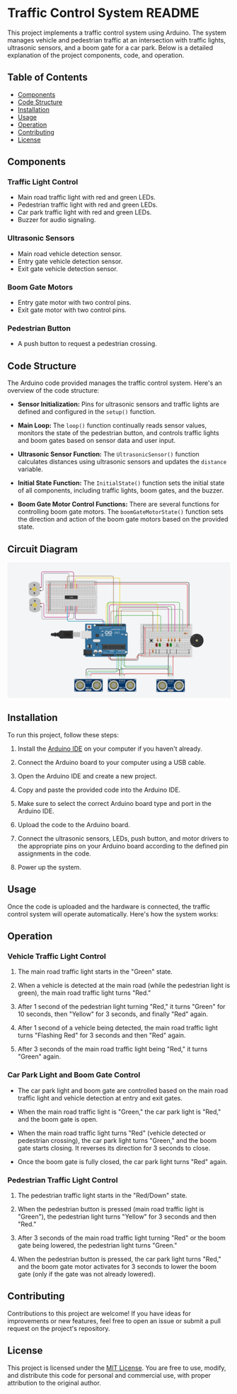 # Traffic Control System README

This project implements a traffic control system using Arduino. The system manages vehicle and pedestrian traffic at an intersection with traffic lights, ultrasonic sensors, and a boom gate for a car park. Below is a detailed explanation of the project components, code, and operation.

## Table of Contents

- [Components](#components)
- [Code Structure](#code-structure)
- [Installation](#installation)
- [Usage](#usage)
- [Operation](#operation)
- [Contributing](#contributing)
- [License](#license)

## Components

### Traffic Light Control

- Main road traffic light with red and green LEDs.
- Pedestrian traffic light with red and green LEDs.
- Car park traffic light with red and green LEDs.
- Buzzer for audio signaling.

### Ultrasonic Sensors

- Main road vehicle detection sensor.
- Entry gate vehicle detection sensor.
- Exit gate vehicle detection sensor.

### Boom Gate Motors

- Entry gate motor with two control pins.
- Exit gate motor with two control pins.

### Pedestrian Button

- A push button to request a pedestrian crossing.

## Code Structure

The Arduino code provided manages the traffic control system. Here's an overview of the code structure:

- **Sensor Initialization:** Pins for ultrasonic sensors and traffic lights are defined and configured in the `setup()` function.

- **Main Loop:** The `loop()` function continually reads sensor values, monitors the state of the pedestrian button, and controls traffic lights and boom gates based on sensor data and user input.

- **Ultrasonic Sensor Function:** The `UltrasonicSensor()` function calculates distances using ultrasonic sensors and updates the `distance` variable.

- **Initial State Function:** The `InitialState()` function sets the initial state of all components, including traffic lights, boom gates, and the buzzer.

- **Boom Gate Motor Control Functions:** There are several functions for controlling boom gate motors. The `boomGateMotorState()` function sets the direction and action of the boom gate motors based on the provided state.

## Circuit Diagram

![Circuit_Diagram](/Circuit_Diagram/1.jpg)

## Installation

To run this project, follow these steps:

1. Install the [Arduino IDE](https://www.arduino.cc/en/software) on your computer if you haven't already.

2. Connect the Arduino board to your computer using a USB cable.

3. Open the Arduino IDE and create a new project.

4. Copy and paste the provided code into the Arduino IDE.

5. Make sure to select the correct Arduino board type and port in the Arduino IDE.

6. Upload the code to the Arduino board.

7. Connect the ultrasonic sensors, LEDs, push button, and motor drivers to the appropriate pins on your Arduino board according to the defined pin assignments in the code.

8. Power up the system.

## Usage

Once the code is uploaded and the hardware is connected, the traffic control system will operate automatically. Here's how the system works:

## Operation

### Vehicle Traffic Light Control

1. The main road traffic light starts in the "Green" state.

2. When a vehicle is detected at the main road (while the pedestrian light is green), the main road traffic light turns "Red."

3. After 1 second of the pedestrian light turning "Red," it turns "Green" for 10 seconds, then "Yellow" for 3 seconds, and finally "Red" again.

4. After 1 second of a vehicle being detected, the main road traffic light turns "Flashing Red" for 3 seconds and then "Red" again.

5. After 3 seconds of the main road traffic light being "Red," it turns "Green" again.

### Car Park Light and Boom Gate Control

- The car park light and boom gate are controlled based on the main road traffic light and vehicle detection at entry and exit gates.

- When the main road traffic light is "Green," the car park light is "Red," and the boom gate is open.

- When the main road traffic light turns "Red" (vehicle detected or pedestrian crossing), the car park light turns "Green," and the boom gate starts closing. It reverses its direction for 3 seconds to close.

- Once the boom gate is fully closed, the car park light turns "Red" again.

### Pedestrian Traffic Light Control

1. The pedestrian traffic light starts in the "Red/Down" state.

2. When the pedestrian button is pressed (main road traffic light is "Green"), the pedestrian light turns "Yellow" for 3 seconds and then "Red."

3. After 3 seconds of the main road traffic light turning "Red" or the boom gate being lowered, the pedestrian light turns "Green."

4. When the pedestrian button is pressed, the car park light turns "Red," and the boom gate motor activates for 3 seconds to lower the boom gate (only if the gate was not already lowered).

## Contributing

Contributions to this project are welcome! If you have ideas for improvements or new features, feel free to open an issue or submit a pull request on the project's repository.

## License

This project is licensed under the [MIT License](LICENSE). You are free to use, modify, and distribute this code for personal and commercial use, with proper attribution to the original author.
